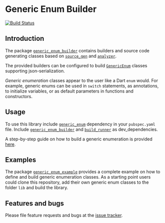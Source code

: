 # Generic Enum Builder
[![Build Status](https://travis-ci.com/simphotonics/generic_enum.svg?branch=master)](https://travis-ci.com/simphotonics/generic_enum)


## Introduction

The package [`generic_enum_builder`][generic_enum_builder] contains builders and
source code generating classes based on [`source_gen`][source_gen]
and [`analyzer`][analyzer].

The provided builders can be configured to build [`GenericEnum`][GenericEnum] classes
supporting json-serialization.

*Generic enumeration* classes appear to the user like a Dart `enum` would.
For example, generic enums can be used in `switch` statements, as annotations,
to initialize variables, or as default parameters in functions and constructors.

## Usage

To use this library include [`generic_enum`][generic_enum] dependency in your `pubspec.yaml` file.
Include [`generic_enum_builder`][generic_enum_builder] and [`build_runner`][build_runner] as dev_dependencies.

A step-by-step guide on how to build a generic enumeration is provided [here].


## Examples

The package [`generic_enum_example`][generic_enum_example] provides a complete example on how to define and build
generic enumeration classes. As a starting point users could clone this repository, add
their own generic enum classes to the folder `lib` and build the library.


## Features and bugs
Please file feature requests and bugs at the [issue tracker].

[issue tracker]: https://github.com/simphotonics/generic_enum/issues
[generic_enum]: https://pub.dev/packages/generic_enum
[GenericEnum]: https://pub.dev/packages/generic_enum
[GenericEnumBuilder]: https://pub.dev/packages/generic_enum_builder
[generic_enum_annotation]: https://pub.dev/packages/generic_enum_annotation
[generic_enum_builder]: https://pub.dev/packages/generic_enum_builder
[analyzer]: https://pub.dev/packages/analyzer
[source_gen]: https://pub.dev/packages/source_gen
[generic_enum_example]: ../generic_enum_example
[generic_enum#boilerplate]: ../generic_enum#boilerplate
[build_runner]: https://pub.dev/packages/build_runner
[here]: https://github.com/simphotonics/generic_enum/tree/master/generic_enum#building-a-generic-enum

